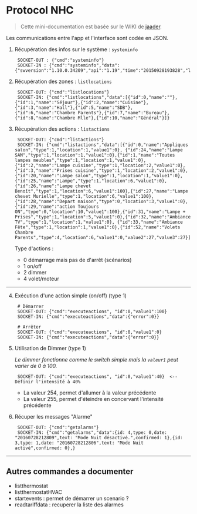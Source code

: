 # Protocol NHC

> Cette mini-documentation est basée sur le WIKI de [jaader](https://github.com/jaader/PortailNHC).

Les communications entre l'app et l'interface sont codée en JSON.

1. Récupération des infos sur le système : `systeminfo`

        SOCKET-OUT : {"cmd":"systeminfo"}
        SOCKET-IN : {"cmd":"systeminfo","data":{"swversion":"1.10.0.34209","api":"1.19","time":"20150928193828","language":"EN","currency":"EUR","units":0,"DST":0,"TZ":0,"lastenergyerase":"","lastconfig":""}}

2. Récupération des zones : `listlocations`

        SOCKET-OUT: {"cmd":"listlocations"}
        SOCKET-IN: {"cmd":"listlocations","data":[{"id":0,"name":""},{"id":1,"name":"Séjour"},{"id":2,"name":"Cuisine"},{"id":3,"name":"Hall"},{"id":5,"name":"SDB"},{"id":6,"name":"Chambre Parents"},{"id":7,"name":"Bureau"},{"id":8,"name":"Chambre Mlle"},{"id":10,"name":"Général"}]}

3. Récupération des actions : `listactions`

        SOCKET-OUT: {"cmd":"listactions"}
        SOCKET-IN: {"cmd":"listactions","data":[{"id":0,"name":"Appliques salon","type":1,"location":1,"value1":0}, {"id":24,"name":"Lampe SAM","type":1,"location":1,"value1":0},{"id":1,"name":"Toutes lampes meubles","type":1,"location":1,"value1":0},{"id":2,"name":"Lampe cuisine","type":1,"location":2,"value1":0},{"id":3,"name":"Prises cuisine","type":1,"location":2,"value1":0},{"id":20,"name":"Lampe salon","type":1,"location":1,"value1":0},{"id":25,"name":"Lampe","type":1,"location":6,"value1":0},{"id":26,"name":"Lampe chevet Benoît","type":1,"location":6,"value1":100},{"id":27,"name":"Lampe chevet Murielle","type":1,"location":6,"value1":100},{"id":28,"name":"Depart maison","type":0,"location":3,"value1":0}, {"id":29,"name":"action Toujours ON","type":0,"location":10,"value1":100},{"id":31,"name":"Lampe + Prises","type":1,"location":5,"value1":0},{"id":32,"name":"Ambiance TV","type":1,"location":1,"value1":0}, {"id":33,"name":"Ambiance Fête","type":1,"location":1,"value1":0},{"id":52,"name":"Volets Chambre Parents","type":4,"location":6,"value1":0,"value2":27,"value3":27}]}

    Type d'actions :

    * 0 démarrage mais pas de d'arrêt (scénarios)
    * 1 on/off
    * 2 dimmer
    * 4 volet/moteur

---

4. Exécution d'une action simple (on/off) (type 1)

        # Démarrer
        SOCKET-OUT: {"cmd":"executeactions", "id":0,"value1":100}
        SOCKET-IN: {"cmd":"executeactions","data":{"error":0}}

        # Arrêter
        SOCKET-OUT: {"cmd":"executeactions", "id":0,"value1":0}
        SOCKET-IN: {"cmd":"executeactions","data":{"error":0}}

5. Utilisation de Dimmer (type 1)

    _Le dimmer fonctionne comme le switch simple mais la `valeur1` peut varier de 0 à 100._

        SOCKET-OUT: {"cmd":"executeactions", "id":0,"value1":40}  <-- Définir l'intensité à 40%
        
    * La valeur 254, permet d'allumer à la valeur précédente
    * La valeur 255, permet d'éteindre en concervant l'intensité précédente

6. Récuper les messages "Alarme"

        SOCKET-OUT: {"cmd":"getalarms"}
        SOCKET-IN: {"cmd":"getalarms","data":{id: 4,type: 0,date: "20160728212809",text: "Mode Nuit désactivé.",confirmed: 1},{id: 3,type: 1,date: "20160728212806",text: "Mode Nuit activé",confirmed: 0},}

---

## Autres commandes a documenter

* listthermostat
* listthermostatHVAC
* startevents : permet de démarrer un scenario ?
* readtariffdata : recuperer la liste des alarmes
